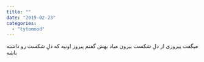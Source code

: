 ```yaml
---
title: ""
date: "2019-02-23"
categories: 
  - "tytomood"
---
```


میگفت پیروزی از دلِ شکست بیرون میاد بهش گفتم پیروز اونیه که دلِ شکست رو داشته باشه
